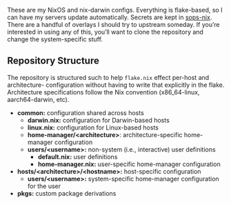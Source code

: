 These are my NixOS and nix-darwin configs. Everything is flake-based, so I can have my servers
update automatically. Secrets are kept in [sops-nix][1]. There are a handful of overlays I should
try to upstream someday. If you’re interested in using any of this, you’ll want to clone the
repository and change the system-specific stuff.

## Repository Structure

The repository is structured such to help `flake.nix` effect per-host and architecture- 
configuration without having to write that explicitly in the flake. Architecture specifications
follow the Nix convention (x86_64-linux, aarch64-darwin, etc).

- **common:** configuration shared across hosts
  - **darwin.nix:** configuration for Darwin-based hosts
  - **linux.nix:** configuration for Linux-based hosts
  - **home-manager/&lt;architecture&gt;**: architecture-specific home-manager configuration
  - **users/&lt;username&gt;:** non-system (i.e., interactive) user definitions
    - **default.nix:** user definitions
    - **home-manager.nix:** user-specific home-manager configuration
- **hosts/&lt;architecture&gt;/&lt;hostname&gt;:** host-specific configuration
  - **users/&lt;username&gt;:** system-specific home-manager configuration for the user
- **pkgs:** custom package derivations

[1]: https://github.com/Mic92/sops-nix
